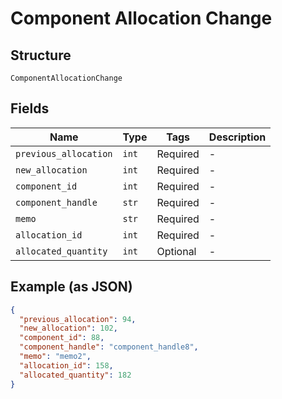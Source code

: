 
# Component Allocation Change

## Structure

`ComponentAllocationChange`

## Fields

| Name | Type | Tags | Description |
|  --- | --- | --- | --- |
| `previous_allocation` | `int` | Required | - |
| `new_allocation` | `int` | Required | - |
| `component_id` | `int` | Required | - |
| `component_handle` | `str` | Required | - |
| `memo` | `str` | Required | - |
| `allocation_id` | `int` | Required | - |
| `allocated_quantity` | `int` | Optional | - |

## Example (as JSON)

```json
{
  "previous_allocation": 94,
  "new_allocation": 102,
  "component_id": 88,
  "component_handle": "component_handle8",
  "memo": "memo2",
  "allocation_id": 158,
  "allocated_quantity": 182
}
```


